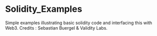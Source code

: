 # Solidity_Examples
Simple examples illustrating basic solidity code and interfacing this with Web3. Credits : Sebastian Buergel &amp; Validity Labs.

